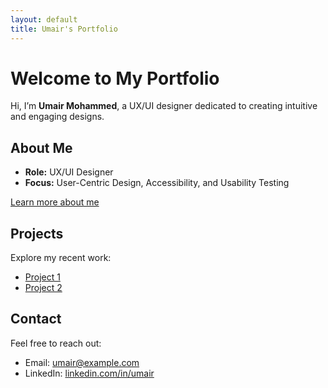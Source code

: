 ```yaml
---
layout: default
title: Umair's Portfolio
---
```


# Welcome to My Portfolio

Hi, I’m **Umair Mohammed**, a UX/UI designer dedicated to creating intuitive and engaging designs.

## About Me
- **Role:** UX/UI Designer
- **Focus:** User-Centric Design, Accessibility, and Usability Testing

[Learn more about me](about.md)

## Projects
Explore my recent work:

- [Project 1](projects.md#project-1)
- [Project 2](projects.md#project-2)

## Contact
Feel free to reach out:
- Email: [umair@example.com](mailto:umair@example.com)
- LinkedIn: [linkedin.com/in/umair](https://linkedin.com/in/umair)
